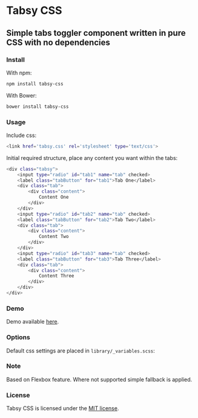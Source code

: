 # Tabsy CSS #
## Simple tabs toggler component written in pure CSS with no dependencies ##


### Install ###

With npm:
```sh
npm install tabsy-css
```

With Bower:
```sh
bower install tabsy-css
```

### Usage ###

Include css:
```sh
<link href='tabsy.css' rel='stylesheet' type='text/css'>
```

Initial required structure, place any content you want within the tabs:
```sh
<div class="tabsy">
    <input type="radio" id="tab1" name="tab" checked>
    <label class="tabButton" for="tab1">Tab One</label>
    <div class="tab">
    	<div class="content">
    		Content One
    	</div>
    </div>
    <input type="radio" id="tab2" name="tab" checked>
    <label class="tabButton" for="tab2">Tab Two</label>
    <div class="tab">
    	<div class="content">
    		Content Two
    	</div>
    </div>
    <input type="radio" id="tab3" name="tab" checked>
    <label class="tabButton" for="tab3">Tab Three</label>
    <div class="tab">
    	<div class="content">
    		Content Three
    	</div>
    </div>
</div>
```

### Demo ###

Demo available [here](http://robiveli.github.io/tabsy-css/).

### Options ###

Default css settings are placed in `library/_variables.scss`:

### Note ###

Based on Flexbox feature. Where not supported simple fallback is applied.

### License  ###

Tabsy CSS is licensed under the [MIT license](http://opensource.org/licenses/MIT).
